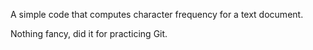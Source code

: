 A simple code that computes character frequency for a text document.

Nothing fancy, did it for practicing Git.

